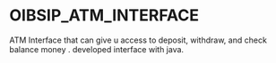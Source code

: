 # OIBSIP_ATM_INTERFACE
ATM Interface that can give u access to deposit, withdraw, and check balance money . developed interface with java.

